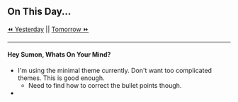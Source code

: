 ## On This Day...

[⏪ Yesterday](2022-01-15) || [Tomorrow ⏩](2022-01-17)

---
#### Hey Sumon, Whats On Your Mind? 
- I'm using the minimal theme currently. Don't want too complicated themes. This is good enough.
	- Need to find how to correct the bullet points though.
- 





